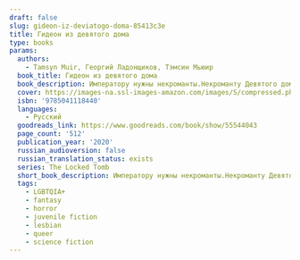 ```yaml
---
draft: false
slug: gideon-iz-deviatogo-doma-85413c3e
title: Гидеон из девятого дома
type: books
params:
  authors:
    - Tamsyn Muir, Георгий Ладонщиков, Тэмсин Мьюир
  book_title: Гидеон из девятого дома
  book_description: Императору нужны некроманты.Некроманту Девятого дома нужен меченосец.Воспитанная недружелюбными, окостеневшими монахинями, древними слугами и бесчисленными скелетами, Гидеон готова предать традиции и отказаться от рабства и загробной жизни в качестве живого мертвеца. Она зачехляет свой меч и готовится к дерзкому побегу. Но у Немезиды для нее другие планы.Харрохак Нонагесимус, Преподобная дочь Девятого дома и экстраординарная костяная ведьма, отправляется в бой. Император призвал наследников каждого из верноподданных Домов на смертельный поединок — испытание ума и мастерства. Если Харрохак преуспеет, она станет бессмертной всемогущей слугой Бога Воскрешения. Но ни один некромант не может выступить без своего рыцаря. Без рапиры Гидеон, Харроу потерпит неудачу и Девятый дом вымрет.Безусловно, некоторые вещи лучше оставить мертвыми.
  cover: https://images-na.ssl-images-amazon.com/images/S/compressed.photo.goodreads.com/books/1601720515i/55544043.jpg
  isbn: '9785041118440'
  languages:
    - Русский
  goodreads_link: https://www.goodreads.com/book/show/55544043
  page_count: '512'
  publication_year: '2020'
  russian_audioversion: false
  russian_translation_status: exists
  series: The Locked Tomb
  short_book_description: Императору нужны некроманты.Некроманту Девятого дома нужен меченосец.Воспитанная недружелюбными, окостеневшими монахинями, древними слугами и бесчисленными скелетами, Гидеон готова предать...
  tags:
    - LGBTQIA+
    - fantasy
    - horror
    - juvenile fiction
    - lesbian
    - queer
    - science fiction
---
```


